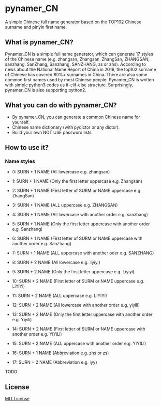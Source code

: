 # pynamer_CN
A simple Chinese full name generator based on the TOP102 Chinese surname and pinyin first name.
## What is pynamer_CN?
Pynamer_CN is a simple full name generator, which can generate 17 styles of the Chinese name (e.g. zhangsan, Zhangsan, ZhangSan, ZHANGSAN, sanzhang, SanZhang, Sanzhang, SANZHANG, zs or zhs). According to news about the National Name Report of China in 2019, the top102 surname of Chinese has covered 80%+ surnames in China. 
There are also some common first names used by most Chinese people. Pynamer_CN is written with simple python3 codes us if-elif-else structure. Surprisingly, pynamer_CN is also supporting python2.
## What you can do with pynamer_CN?
- By pynamer_CN, you can generate a common Chinese name for yourself.
- Chinese name dictionary (with pydictor or any dictor).
- Build your own NOT USE password lists.
## How to use it?
### Name styles
- 0: SURN + 1 NAME (All lowercase e.g. zhangsan)
- 1: SURN + 1 NAME (Only the first letter uppercase e.g. Zhangsan)
- 2: SURN + 1 NAME (First letter of SURM or NAME uppercase e.g. ZhangSan)
- 3: SURN + 1 NAME (ALL uppercase e.g. ZHANGSAN)

- 4: SURN + 1 NAME (All lowercase with another order e.g. sanzhang)
- 5: SURN + 1 NAME (Only the first letter uppercase with another order e.g. Sanzhang)
- 6: SURN + 1 NAME (First letter of SURM or NAME uppercase with another order e.g. SanZhang)
- 7: SURN + 1 NAME (ALL uppercase with another oder e.g. SANZHANG)


- 8: SURN + 2 NAME (All lowercase e.g. liyiyi)
- 9: SURN + 2 NAME (Only the first letter uppercase e.g. Liyiyi)
- 10: SURN + 2 NAME (First letter of SURM or NAME uppercase e.g. LiYiYi)
- 11: SURN + 2 NAME (ALL uppercase e.g. LIYIYI)

- 12: SURN + 2 NAME (All lowercase with another order e.g. yiyili)
- 13: SURN + 2 NAME (Only the first letter uppercase with another order e.g. Yiyili)
- 14: SURN + 2 NAME (First letter of SURM or NAME uppercase with another order e.g. YiYiLi)
- 15: SURN + 2 NAME (ALL uppercase with another order e.g. YIYILI)

- 16: SURN + 1 NAME (Abbreviation e.g. zhs or zs)
- 17: SURN + 2 NAME (Abbreviation e.g. lyy)

TODO

## License
[MIT License](https://github.com/crazydogen/pynamer_CN/blob/master/LICENSE)
